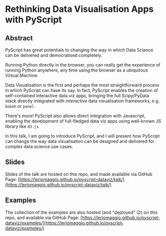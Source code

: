 # Rethinking Data Visualisation Apps with PyScript 

## Abstract

PyScript has great potentials to changing the way in which Data Science can be delivered and democratised completely. 

Running Python directly in the browser, you can really get the 
experience of running Python anywhere, any time using the browser as a ubiquitous Virtual Machine. 

Data Visualisation is the first and perhaps the most straightforward process
in which PyScript can have its say. 
In fact, PyScript enables the creation of self-contained 
interactive data viz apps, bringing the full Scipy/PyData stack directly
integrated with _interactive_ data visualisation frameworks, 
e.g. `bokeh` or `panel`. 

There's more! PyScript also allows direct integration with 
Javascript, enabling the development of full-fledged data viz apps 
using well-known JS library like `d3.js`

In this talk, I am going to introduce PyScript, and I will 
present how PyScript can change the way data visualisation 
can be designed and delivered for complex data science use cases.

## Slides

Slides of the talk are hosted on this repo, and made available via GitHub Page: [https://leriomaggio.github.io/pyscript-dataviz/talk/](https://leriomaggio.github.io/pyscript-dataviz/talk/)


## Examples

The collection of the examples are also hosted (and "deployed" 😉)
on this repo, and available via GitHub Page: [https://leriomaggio.github.io/pyscript-dataviz/examples/](https://leriomaggio.github.io/pyscript-dataviz/examples/)
